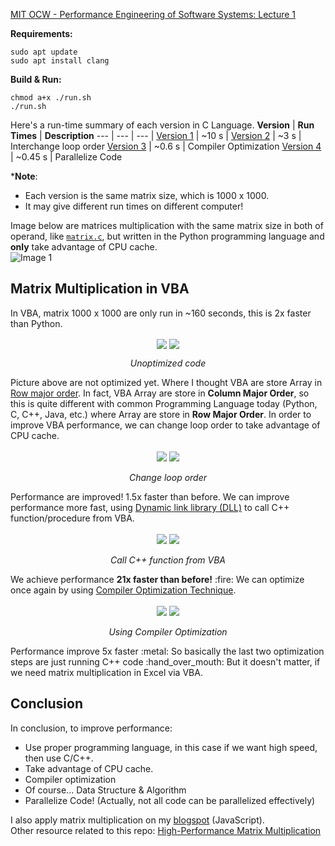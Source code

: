 [MIT OCW - Performance Engineering of Software Systems: Lecture 1](https://ocw.mit.edu/courses/electrical-engineering-and-computer-science/6-172-performance-engineering-of-software-systems-fall-2018/lecture-videos/lecture-1-intro-and-matrix-multiplication/)

**Requirements:**
```
sudo apt update
sudo apt install clang
```

**Build & Run:** 
```
chmod a+x ./run.sh
./run.sh
```

Here's a run-time summary of each version in C Language.
**Version** | **Run Times** | **Description**
--- | --- | --- |
[Version 1](https://github.com/afifabroory/MatrixMultiplication-Performance-Engineering/blob/358f076cf1aa5849849b98ecb91a6a52dc3e0b51/matrix.c) | ~10 s  |
[Version 2](https://github.com/afifabroory/MatrixMultiplication-Performance-Engineering/blob/af5d8949b48510efc85f8ab8af597cddc2d5102e/matrix.c) | ~3 s   | Interchange loop order
[Version 3](https://github.com/afifabroory/MatrixMultiplication-Performance-Engineering/blob/c4a3f71000574e819e51cf7f5d5e54222b152118/matrix.c) | ~0.6 s | Compiler Optimization
[Version 4](https://github.com/afifabroory/MatrixMultiplication-Performance-Engineering/blob/main/matrix.c) | ~0.45 s | Parallelize Code

***Note**:
- Each version is the same matrix size, which is 1000 x 1000.
- It may give different run times on different computer!

Image below are matrices multiplication with the same matrix size in both of operand, like [`matrix.c`](https://github.com/afifabroory/MatrixMultiplication-Performance-Engineering/blob/2e3d2b5603f713850bc3d4910b87a871a6a72701/matrix.c#L6), but written in the Python programming language and **only** take advantage of CPU cache. \
![Image 1](https://user-images.githubusercontent.com/62495819/126493086-2c3c435a-1541-41e5-9d37-41eebc9294ab.png)

## Matrix Multiplication in VBA
In VBA, matrix 1000 x 1000 are only run in ~160 seconds, this is 2x faster than Python.
<div align="center">
  <img align="center" src="https://user-images.githubusercontent.com/62495819/127615972-56ee1836-eae1-4a92-a4f8-cb37c72f5fd5.PNG"/>
  <img align="center" src="https://user-images.githubusercontent.com/62495819/127616033-1725cf88-fc23-459e-8a11-8fd21c786346.PNG"/>
  <p align="center"><em>Unoptimized code</em></p>
</div>
Picture above are not optimized yet. Where I thought VBA are store Array in <a href="https://en.wikipedia.org/wiki/Row-_and_column-major_order">Row major order</a>. In fact, VBA Array are store in <b>Column Major Order</b>, so this is quite different with common Programming Language today (Python, C, C++, Java, etc.) where Array are store in <b>Row Major Order</b>. In order to improve VBA performance, we can change loop order to take advantage of CPU cache.
<br><br>
<div align="center">
  <img src="https://user-images.githubusercontent.com/62495819/127618759-42de1cf6-fb7f-4527-b73c-d42fe2b1ead9.PNG" />
  <img src="https://user-images.githubusercontent.com/62495819/127618762-7007b49d-3cfa-46bd-909e-46c0f9dedca8.PNG" />
  <p align="center"><em>Change loop order</em></p>
</div>
Performance are improved! 1.5x faster than before.
We can improve performance more fast, using <a href="https://docs.microsoft.com/en-us/troubleshoot/windows-client/deployment/dynamic-link-library">Dynamic link library (DLL)</a> to call C++ function/procedure from VBA.
<br><br>
<div align="center">
  <img src="https://user-images.githubusercontent.com/62495819/127621341-a0e22d78-96c3-4db1-862d-eac10ba3d6f6.PNG" />
  <img src="https://user-images.githubusercontent.com/62495819/127621361-cdeff681-cef6-43b5-830a-4bbd95dfcab2.PNG" />
  <p align="center"><em>Call C++ function from VBA</em></p>
</div>
We achieve performance <b>21x faster than before!</b> :fire:
We can optimize once again by using <a href="https://en.wikipedia.org/wiki/Optimizing_compiler">Compiler Optimization Technique</a>.
<br><br>
<div align="center">
  <img src="https://user-images.githubusercontent.com/62495819/127623703-4bcbcf03-6e04-493a-8c7a-c4a6af15ef20.PNG" />
  <img src="https://user-images.githubusercontent.com/62495819/127623764-dc61a6e7-670f-4f3e-b5c4-7625aadc815b.PNG" />
  <p align="center"><em>Using Compiler Optimization</em></p>
</div>
<p>Performance improve 5x faster :metal: So basically the last two optimization steps are just running C++ code :hand_over_mouth: But it doesn't matter, if we need matrix multiplication in Excel via VBA.</p>

## Conclusion
In conclusion, to improve performance:
- Use proper programming language, in this case if we want high speed, then use C/C++.
- Take advantage of CPU cache.
- Compiler optimization
- Of course... Data Structure & Algorithm
- Parallelize Code! (Actually, not all code can be parallelized effectively) 

I also apply matrix multiplication on my [blogspot](https://cs-informatika.blogspot.com/) (JavaScript). \
Other resource related to this repo: [High-Performance Matrix Multiplication](https://gist.github.com/nadavrot/5b35d44e8ba3dd718e595e40184d03f0)
